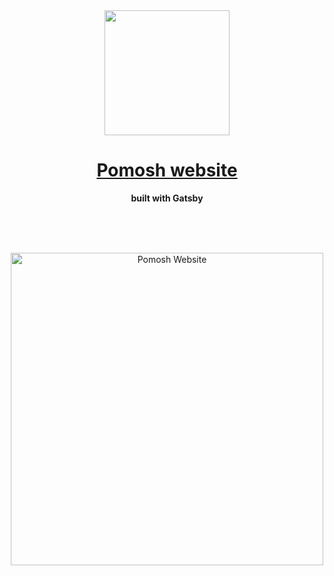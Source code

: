 <div align="center">
	<a href="https://pomosh.netlify.app/" target="_blank">
	<img src="https://i.imgur.com/BJZkKct.png" width="200" height="200">
		<h1>Pomosh website</h1>
	</a>
	<p>
		<b> built with Gatsby </b>
	</p>
	<br>
	<br>
	<br>
</div>


<p align="center">
    <img
      src="https://i.imgur.com/ZIRAbOj.png"
      height="500"
      alt="Pomosh Website"
      title="Pomosh website"
    />
  </p>
  
 
  
